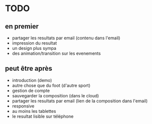 TODO
====

en premier
-----------
* partager les resultats par email (contenu dans l'email)
* impression du resultat
* un design plus sympa
 * des animation/transition sur les evenements

peut être après
----------------
* introduction (demo)
* autre chose que du foot (d'autre sport)
* gestion de compte
* sauvegarder la composition (dans le cloud)
* partager les resultats par email (lien de  la composition dans l'email)
* responsive
 * au moins les tablettes
 * le resultat lisible sur téléphone
